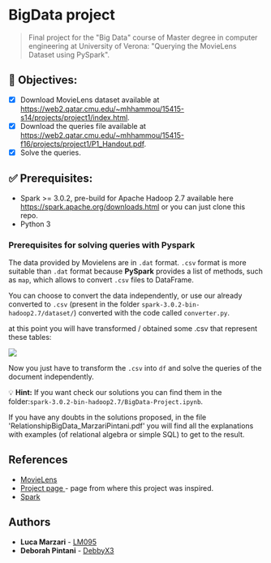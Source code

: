 # BigData project

>Final project for the "Big Data" course of Master degree in computer engineering at University of Verona: "Querying the MovieLens Dataset using PySpark".
>
## :memo: Objectives:
- [x] Download MovieLens dataset available at https://web2.qatar.cmu.edu/~mhhammou/15415-s14/projects/project1/index.html. 
- [x] Download the queries file available at https://web2.qatar.cmu.edu/~mhhammou/15415-f16/projects/project1/P1_Handout.pdf.
- [x] Solve the queries.

## :white_check_mark: Prerequisites:

- Spark >= 3.0.2, pre-build for Apache Hadoop 2.7 available here https://spark.apache.org/downloads.html or you can just clone this repo.
- Python 3

### Prerequisites for solving queries with Pyspark
The data provided by Movielens are in `.dat` format. `.csv` format is more suitable than `.dat` format because **PySpark** provides a list of methods, such as `map`, which allows to convert `.csv` files to DataFrame.

You can choose to convert the data independently, or use our already converted to `.csv` (present in the folder `spark-3.0.2-bin-hadoop2.7/dataset/`) converted with the code called `converter.py`.

at this point you will have transformed / obtained some .csv that represent these tables:


![](https://i.imgur.com/HMnzQGd.png)

Now you just have to transform the `.csv` into `df` and solve the queries of the document independently.

:bulb: **Hint:** If you want check our solutions you can find them in the folder:`spark-3.0.2-bin-hadoop2.7/BigData-Project.ipynb`.

If you have any doubts in the solutions proposed, in the file 'RelationshipBigData_MarzariPintani.pdf' you will find all the explanations with examples (of relational algebra or simple SQL) to get to the result.


## References

* [MovieLens](https://grouplens.org/datasets/movielens/)
* [Project page ](https://web2.qatar.cmu.edu/~mhhammou/15415-s14/projects/project1/index.html) - page from where this project was inspired.
* [Spark](https://spark.apache.org/)

## Authors
* **Luca Marzari** - [LM095](https://github.com/LM095)
* **Deborah Pintani** - [DebbyX3](https://github.com/DebbyX3)
